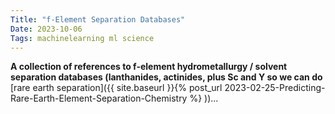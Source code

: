 ```yaml
---
Title: "f-Element Separation Databases"
Date: 2023-10-06
Tags: machinelearning ml science 
---
```


**A collection of references to f-element hydrometallurgy / solvent separation databases (lanthanides, actinides, plus Sc and Y so we can do** [rare earth separation]({{ site.baseurl }}{% post_url 2023-02-25-Predicting-Rare-Earth-Element-Separation-Chemistry %} ))...





